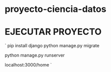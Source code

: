 # proyecto-ciencia-datos

# EJECUTAR PROYECTO

`
pip install django
python manage.py migrate

python manage.py runserver

localhost:3000/home
`